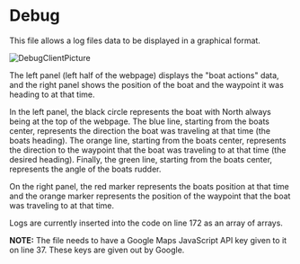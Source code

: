 # Debug

This file allows a log files data to be displayed in a graphical format.

![DebugClientPicture](https://github.com/potato-chip-studios/Boat-Team-Repository/blob/master/Debug/Debug-Client-Pic.png)

The left panel (left half of the webpage) displays the "boat actions" data, and the right panel shows the position of the boat and the waypoint it was heading to at that time.

In the left panel, the black circle represents the boat with North always being at the top of the webpage. The blue line, starting from the boats center, represents the direction the boat was traveling at that time (the boats heading). The orange line, starting from the boats center, represents the direction to the waypoint that the boat was traveling to at that time (the desired heading). Finally, the green line, starting from the boats center, represents the angle of the boats rudder.

On the right panel, the red marker represents the boats position at that time and the orange marker represents the position of the waypoint that the boat was traveling to at that time.

Logs are currently inserted into the code on line 172 as an array of arrays.

<b>NOTE:</b> The file needs to have a Google Maps JavaScript API key given to it on line 37. These keys are given out by Google.
